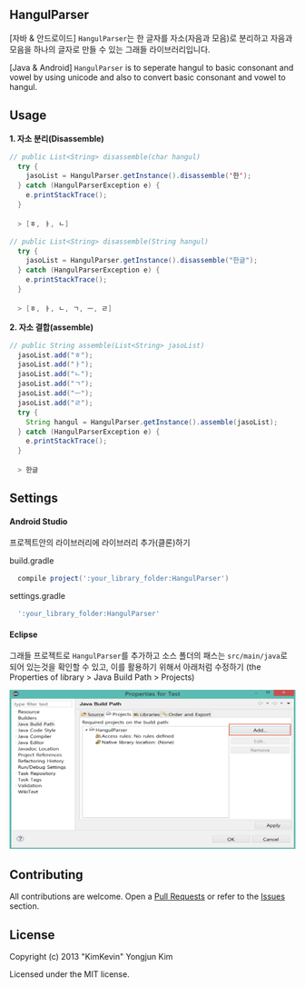 ## HangulParser
[자바 & 안드로이드] `HangulParser`는 한 글자를 자소(자음과 모음)로 분리하고 자음과 모음을 하나의 글자로 만들 수 있는 그래들 라이브러리입니다.

[Java & Android] `HangulParser` is to seperate hangul to basic consonant and vowel by using unicode and also to convert basic consonant and vowel to hangul.

## Usage

**1. 자소 분리(Disassemble)**

```java 
// public List<String> disassemble(char hangul)
  try {
    jasoList = HangulParser.getInstance().disassemble('한');
  } catch (HangulParserException e) {
    e.printStackTrace();
  }
  
  > [ㅎ, ㅏ, ㄴ]
```

```java
// public List<String> disassemble(String hangul)
  try {
    jasoList = HangulParser.getInstance().disassemble("한글");
  } catch (HangulParserException e) {
    e.printStackTrace();
  }

  > [ㅎ, ㅏ, ㄴ, ㄱ, ㅡ, ㄹ]
```

**2. 자소 결합(assemble)**
```java
// public String assemble(List<String> jasoList)
  jasoList.add("ㅎ");
  jasoList.add("ㅏ");
  jasoList.add("ㄴ");
  jasoList.add("ㄱ");
  jasoList.add("ㅡ");
  jasoList.add("ㄹ");
  try {
    String hangul = HangulParser.getInstance().assemble(jasoList);
  } catch (HangulParserException e) {
    e.printStackTrace();
  }
  
  > 한글
```

## Settings

#### Android Studio

프로젝트안의 라이브러리에 라이브러리 추가(클론)하기

build.gradle
```groovy
  compile project(':your_library_folder:HangulParser')
```

settings.gradle
```groovy
  ':your_library_folder:HangulParser'
```
 
#### Eclipse

그래들 프로젝트로 ```HangulParser```를 추가하고 소스 폴더의 패스는 ```src/main/java```로 되어 있는것을 확인할 수 있고, 이를 활용하기 위해서 아래처럼 수정하기 (the Properties of library > Java Build Path > Projects)

<img src="./screenshot/screenshot_set_library.jpg" width=557 height=280 />


## Contributing
All contributions are welcome. Open a [Pull Requests](https://github.com/kimkevin/HangulToJasoParser/pulls) or refer to
the [Issues](https://github.com/kimkevin/HangulToJasoParser/issues) section.

## License
Copyright (c) 2013 "KimKevin" Yongjun Kim

Licensed under the MIT license.
